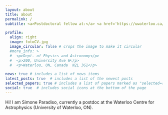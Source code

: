 ```yaml
---
layout: about
title: about
permalink: /
subtitle: <a>Postdoctoral fellow at:</a> <a href='https://uwaterloo.ca/astrophysics-centre/'>Waterloo Centre for Astrophysics</a>. 

profile:
  align: right
  image: fotoCV.jpg
  image_circular: false # crops the image to make it circular
  #more_info: >
  #  <p>Dept. of Physics and Astronomy</p>
  #  <p>200, University Ave W</p>
  #  <p>Waterloo, ON, Canada  N2L 3G1</p>

news: true # includes a list of news items
latest_posts: true  # includes a list of the newest posts
selected_papers: true # includes a list of papers marked as "selected={true}"
social: true  # includes social icons at the bottom of the page
---
```


Hi! I am Simone Paradiso, currently a postdoc at the Waterloo Centre for Astrophysics (University of Waterloo, ON).
